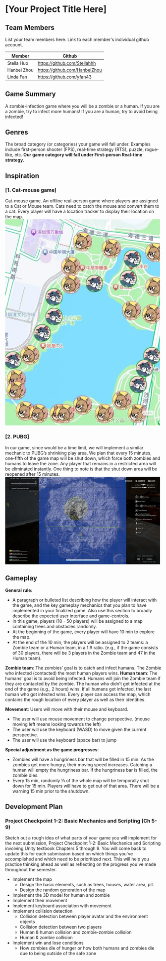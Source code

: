 # [Your Project Title Here]

## Team Members

List your team members here. Link to each member's individual github account.

| Member    | Github |
| -------- | ------- |
| Stella Huo  | https://github.com/Stellahhh    |
| Hanbei Zhou | https://github.com/HanbeiZhou     |
| Linda Fan    | https://github.com/yfan43    |

## Game Summary

A zombie-infection game where you will be a zombie or a human. If you are a zombie, try to infect more humans! If you are a human, try to avoid being infected!

## Genres

The broad category (or categories) your game will fall under. Examples include first-person shooter (FPS), real-time strategy (RTS), puzzle, rogue-like, etc.
**Our game category will fall under First-person Real-time strategy.**

## Inspiration

### [1. Cat-mouse game]

Cat-mouse game. An offline real-person game where players are assigned to a Cat or Mouse team. Cats need to catch the mouse and convert them to a cat. Every player will have a location tracker to display their location on the map.
<img src="cat_mouse.JPG" alt="Cat-mouse Image" width="500"/>

### [2. PUBG]

In our game, since would be a time limit, we will implement a similar mechanic to PUBG’s shrinking play area. We plan that every 15 minutes, one-fifth of the game map will be shut down, which force both zombies and humans to leave the zone. Any player that remains in a restricted area will be eliminated instantly. One thing to note is that the shut down area will be reopened after 15 minutes. 
<img src="PUBG.jpg" alt="PUBG Image" width="500"/>

## Gameplay

**General rule:**
- A paragraph or bulleted list describing how the player will interact with the game, and the key gameplay mechanics that you plan to have implemented in your finalized game. Also use this section to broadly describe the expected user interface and game-controls.
- In this game, players (10 - 50 players) will be assigned to a map containing trees and obstacles randomly. 
- At the beginning of the game, every player will have 10 min to explore the map. 
- At the end of the 10 min, the players will be assigned to 2 teams: a Zombie team or a Human team, in a 1:9 ratio. (e.g., if the game consists of 30 players, there will be 3 players in the Zombie team and 47 in the Human team).


**Zombie team**: The zombies’ goal is to catch and infect humans. The Zombie who infected (contacted) the most human players wins.
**Human team**: The humans’ goal is to avoid being infected. Humans will join the Zombie team if they are contacted by the zombie. The human who didn’t get infected at the end of the game (e.g., 2 hours) wins. If all humans got infected, the last human who got infected wins.
Every player can access the map, which contains the rough location of every player as well as their identities.

**Movement**:
Users will move with their mouse and keyboard. 
- The user will use mouse movement to change perspective. (mouse moving left means looking towards the left)
- The user will use the keyboard (WASD) to move given the current perspective.
- The user will use the keyboard (space bar) to jump

**Special adjustment as the game progresses**:
- Zombies will have a hungriness bar that will be filled in 15 min. As the zombies get more hungry, their moving speed increases. Catching a human will empty the hungriness bar. If the hungriness bar is filled, the zombie dies.
- Every 15 min, randomly ⅕ of the whole map will be temporally shut down for 15 min. Players will have to get out of that area. There will be a warning 15 min prior to the shutdown.

## Development Plan

### Project Checkpoint 1-2: Basic Mechanics and Scripting (Ch 5-9)

Sketch out a rough idea of what parts of your game you will implement for the next submission, Project Checkpoint 1-2: Basic Mechanics and Scripting involving Unity textbook Chapters 5 through 9. You will come back to update this for each submission based on which things you've accomplished and which need to be prioritized next. This will help you practice thinking ahead as well as reflecting on the progress you've made throughout the semester.
- Implement the map
  - Design the basic elements, such as trees, houses, water area, pit.
  - Design the random generation of the map
- Implement the 3D model for human and zombie
- Implement their movement
- Implement keyboard association with movement
- Implement collision detection
  - Collision detection between player avatar and the environment objects
  - Collision detection between two players
  - Human & human collision and zombie-zombie collision
  - Human & zombie collision
- Implement win and lose conditions
  - How zombies die of hunger or how both humans and zombies die due to being outside of the safe zone

